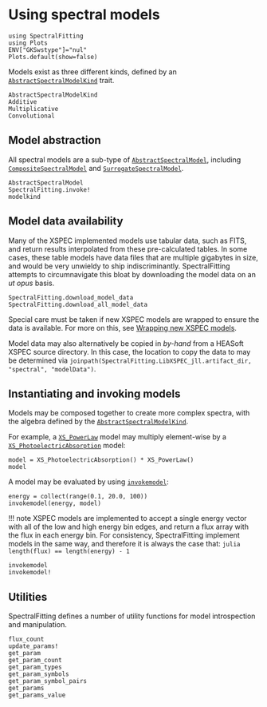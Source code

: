 # Using spectral models

```@setup using_models
using SpectralFitting
using Plots
ENV["GKSwstype"]="nul"
Plots.default(show=false)
```

Models exist as three different kinds, defined by an [`AbstractSpectralModelKind`](@ref) trait.
```@docs
AbstractSpectralModelKind
Additive
Multiplicative
Convolutional
```

## Model abstraction

All spectral models are a sub-type of [`AbstractSpectralModel`](@ref), including [`CompositeSpectralModel`](@ref) and [`SurrogateSpectralModel`](@ref).

```@docs
AbstractSpectralModel
SpectralFitting.invoke!
modelkind
```

## Model data availability

Many of the XSPEC implemented models use tabular data, such as FITS, and return results interpolated from these pre-calculated tables. In some cases, these table models have data files that are multiple gigabytes in size, and would be very unwieldy to ship indiscriminantly. SpectralFitting attempts to circumnavigate this bloat by downloading the model data on an _ut opus_ basis.

```@docs
SpectralFitting.download_model_data
SpectralFitting.download_all_model_data
```

Special care must be taken if new XSPEC models are wrapped to ensure the data is available. For more on this, see [Wrapping new XSPEC models](@ref).

Model data may also alternatively be copied in _by-hand_ from a HEASoft XSPEC source directory. In this case, the location to copy the data to may be determined via `joinpath(SpectralFitting.LibXSPEC_jll.artifact_dir, "spectral", "modelData")`.

## Instantiating and invoking models

Models may be composed together to create more complex spectra, with the algebra defined by the [`AbstractSpectralModelKind`](@ref). 

For example, a [`XS_PowerLaw`](@ref) model may multiply element-wise by a [`XS_PhotoelectricAbsorption`](@ref) model:

```@example using_models
model = XS_PhotoelectricAbsorption() * XS_PowerLaw()
model
```

A model may be evaluated by using [`invokemodel`](@ref):

```@example using_models
energy = collect(range(0.1, 20.0, 100))
invokemodel(energy, model)
```

!!! note
    XSPEC models are implemented to accept a single energy vector with all of the low and high energy bin edges, and return a flux array with the flux in each energy bin. For consistency, SpectralFitting implement models in the same way, and therefore it is always the case that:
    ```julia
    length(flux) == length(energy) - 1
    ```

```@docs
invokemodel
invokemodel!
```

## Utilities

SpectralFitting defines a number of utility functions for model introspection and manipulation.

```@docs
flux_count
update_params!
get_param
get_param_count
get_param_types
get_param_symbols
get_param_symbol_pairs
get_params
get_params_value
```